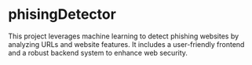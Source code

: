# phisingDetector
This project leverages machine learning to detect phishing websites by analyzing URLs and website features. It includes a user-friendly frontend and a robust backend system to enhance web security.
